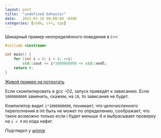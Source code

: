 ```yaml
---
layout: post
title:  "undefined behavior"
date:   2021-07-16 00:00:00 -0400
categories: [code, c++, cpp]
---
```


Шикарный пример неопределённого поведения в `C++`:

```c++
#include <iostream>

int main() {
    for (int i = 0; i < 4; ++i)
        std::cout << i*1000000000 << std::endl;
    return 0;
}
```

[Живой пример на потрогать](https://ideone.com/2UbJeZ)

Если скомпилировать в gcc -O2, запуск приведёт к зависанию. Если `1000000000` заменить, скажем, на `10`, то зависания не будет.

Компилятор видит `i*1000000000`, понимает, что целочисленного переполнения в int быть не может по определению, соображает, что такое возможно только если i будет меньше 4 и выбрасывает проверку на `i < 4` из кода нафиг.



*Подглядел у [winnie](https://users.livejournal.com/-winnie/426746.html)*

